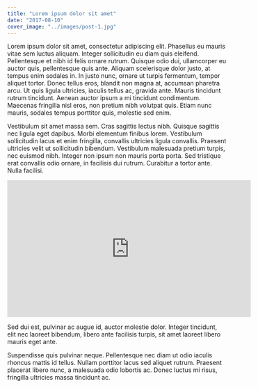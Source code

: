 ```yaml
---
title: "Lorem ipsum dolor sit amet"
date: "2017-08-10"
cover_image: "../images/post-1.jpg"
---
```


Lorem ipsum dolor sit amet, consectetur adipiscing elit. Phasellus eu mauris vitae sem luctus aliquam. Integer sollicitudin eu diam quis eleifend. Pellentesque et nibh id felis ornare rutrum. Quisque odio dui, ullamcorper eu auctor quis, pellentesque quis ante. Aliquam scelerisque dolor justo, at tempus enim sodales in. In justo nunc, ornare ut turpis fermentum, tempor aliquet tortor. Donec tellus eros, blandit non magna at, accumsan pharetra arcu. Ut quis ligula ultricies, iaculis tellus ac, gravida ante. Mauris tincidunt rutrum tincidunt. Aenean auctor ipsum a mi tincidunt condimentum. Maecenas fringilla nisl eros, non pretium nibh volutpat quis. Etiam nunc mauris, sodales tempus porttitor quis, molestie sed enim.

Vestibulum sit amet massa sem. Cras sagittis lectus nibh. Quisque sagittis nec ligula eget dapibus. Morbi elementum finibus lorem. Vestibulum sollicitudin lacus et enim fringilla, convallis ultricies ligula convallis. Praesent ultricies velit ut sollicitudin bibendum. Vestibulum malesuada pretium turpis, nec euismod nibh. Integer non ipsum non mauris porta porta. Sed tristique erat convallis odio ornare, in facilisis dui rutrum. Curabitur a tortor ante. Nulla facilisi.

<div class="iframe-wrapper"><iframe width="560" height="315" src="https://www.youtube.com/embed/4n0xNbfJLR8" frameborder="0" allowfullscreen></iframe></div>

Sed dui est, pulvinar ac augue id, auctor molestie dolor. Integer tincidunt, elit nec laoreet bibendum, libero ante facilisis turpis, sit amet laoreet libero mauris eget ante.

Suspendisse quis pulvinar neque. Pellentesque nec diam ut odio iaculis rhoncus mattis id tellus. Nullam porttitor lacus sed aliquet rutrum. Praesent placerat libero nunc, a malesuada odio lobortis ac. Donec luctus mi risus, fringilla ultricies massa tincidunt ac.

